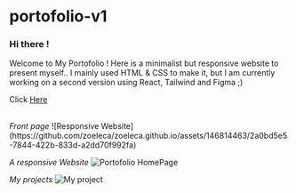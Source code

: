 # portofolio-v1

### Hi there ! 
Welcome to My Portofolio ! Here is a minimalist but responsive website to present myself..
I mainly used HTML & CSS to make it, but I am currently working on a second version using React, Tailwind and Figma ;)
<br>

Click <a href='https://zoeleca.github.io/'>Here</a>

<br>
<em>Front page</em>
![Responsive Website](https://github.com/zoeleca/zoeleca.github.io/assets/146814463/2a0bd5e5-7844-422b-833d-a2dd70f992fa)
<br>

<em>A responsive Website</em>
![Portofolio HomePage](https://github.com/zoeleca/zoeleca.github.io/assets/146814463/b47e2627-cd9f-4986-8d0f-134db3782986)
<br>

<em>My projects</em>
![My project](https://github.com/zoeleca/zoeleca.github.io/assets/146814463/95eec3ec-26f8-4b61-b520-76a9ea04ca67)
